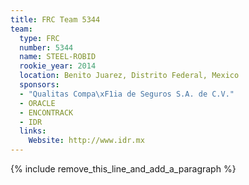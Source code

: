 ```yaml
---
title: FRC Team 5344
team:
  type: FRC
  number: 5344
  name: STEEL-ROBID
  rookie_year: 2014
  location: Benito Juarez, Distrito Federal, Mexico
  sponsors:
  - "Qualitas Compa\xF1ia de Seguros S.A. de C.V."
  - ORACLE
  - ENCONTRACK
  - IDR
  links:
    Website: http://www.idr.mx
---
```


{% include remove_this_line_and_add_a_paragraph %}